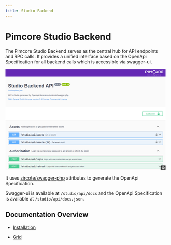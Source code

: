 ```yaml
---
title: Studio Backend
---
```


# Pimcore Studio Backend

The Pimcore Studio Backend serves as the central hub for API endpoints and RPC calls. 
It provides a unified interface based on the OpenApi Specification for all backend calls which is accessible via swagger-ui.

![Swagger UI](./doc/img/swagger-ui.png)

It uses [zircote/swagger-php](https://github.com/zircote/swagger-php) attributes to generate the OpenApi Specification.

Swagger-ui is available at `/studio/api/docs` and the OpenApi Specification is available at `/studio/api/docs.json`.

## Documentation Overview

- [Installation](./doc/01_Installation.md)

- [Grid](./doc/03_Grid.md)
